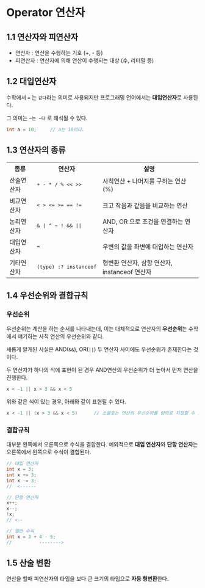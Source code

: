 # Operator 연산자

## 1.1 연산자와 피연산자 

- 연산자 : 연산을 수행하는 기호 (+, - 등)
- 피연산자 : 연산자에 의해 연산이 수행되는 대상 (수, 리터럴 등)

## 1.2 대입연산자 

수학에서 `=` 는 `같다`라는 의미로 사용되지만 프로그래밍 언어에서는 **대입연산자**로 사용된다. 

그 의미는 `~는 ~다` 로 해석될 수 있다.

```java
int a = 10;		// a는 10이다.
```

## 1.3 연산자의 종류

<table>
  <tr>
  	<th>종류</th>
  	<th>연산자</th>
  	<th>설명</th>
  </tr>
   <tr>
  	<td>산술연산자</td>
  	<td><pre>+ - * / % << >></pre></td>
  	<td>사칙연산 + 나머지를 구하는 연산(%)</td>
  </tr>
  <tr>
  	<td>비교연산자</td>
  	<td><pre>< > <= >= == !=</pre></td>
  	<td>크고 작음과 같음을 비교하는 연산</td>
  </tr>  
  <tr>
  	<td>논리연산자</td>
  	<td><pre>& | ^ ~ ! && || </pre></td>
  	<td>AND, OR 으로 조건을 연결하는 연산자</td>
  </tr>  
  <tr>
  	<td>대입연산자</td>
  	<td><pre>=</pre></td>
  	<td>우변의 값을 좌변에 대입하는 연산자</td>
  </tr>  
  <tr>
  	<td>기타연산자</td>
  	<td><pre>(type) :? instanceof</pre></td>
  	<td>형변환 연산자, 삼항 연산자, instanceof 연산자</td>
  </tr>  
</table>

## 1.4 우선순위와 결합규칙

### 우선순위

우선순위는 계산을 하는 순서를 나타내는데, 이는 대체적으로 연산자의 **우선순위**는 수학에서 얘기하는 사칙 연산의 우선순위와 같다.

새롭게 알게된 사실은 AND(`&&`), OR(`||`) 두 연산자 사이에도 우선순위가 존재한다는 것이다.

두 연산자가 하나의 식에 표현이 된 경우 AND연산의 우선순위가 더 높아서 먼저 연산을 진행한다.

```java
x < -1 || x > 3 && x < 5
```

위와 같은 식이 있는 경우, 아래와 같이 표현될 수 있다.

```java
x < -1 || (x > 3 && x < 5)		// 소괄호는 연산의 우선순위를 임의로 지정할 수 있다.
```

### 결합규칙

대부분 왼쪽에서 오른쪽으로 수식을 결합한다. 예외적으로 **대입 연산자**와 **단항 연산자**는 오른쪽에서 왼쪽으로 수식이 결합된다.

```java
// 대입 연산자
int x = 3;
int x += 3;
int x -= 3;
//	<------

// 단항 연산자
x++;
x--;
!x;
// <--

// 일반 수식
int x = 3 + 4 - 5;
//			-------->
```

## 1.5 산술 변환 

연산을 할때 피연산자의 타입을 보다 큰 크기의 타입으로 **자동 형변환**한다.
